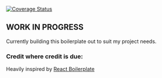 [![Coverage Status](https://coveralls.io/repos/github/bhefty/react-redux-boilerplate/badge.svg?branch=master)](https://coveralls.io/github/bhefty/react-redux-boilerplate?branch=master)

## WORK IN PROGRESS
Currently building this boilerplate out to suit my project needs.

### Credit where credit is due:
Heavily inspired by [React Boilerplate](https://github.com/react-boilerplate/react-boilerplate)